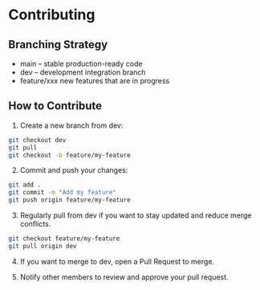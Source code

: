 # Contributing
## Branching Strategy
- main – stable production-ready code
- dev – development integration branch
- feature/xxx new features that are in progress

## How to Contribute
1. Create a new branch from dev:
```bash
git checkout dev
git pull
git checkout -b feature/my-feature
```

2. Commit and push your changes:
```bash
git add .
git commit -m "Add my feature"
git push origin feature/my-feature
```

3. Regularly pull from dev if you want to stay updated and reduce merge conflicts.
```bash
git checkout feature/my-feature
git pull origin dev
```

4. If you want to merge to dev, open a Pull Request to merge.

5. Notify other members to review and approve your pull request.

